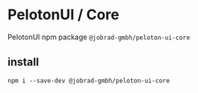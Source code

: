 # PelotonUI / Core

PelotonUI npm package `@jobrad-gmbh/peloton-ui-core`

## install
`npm i --save-dev @jobrad-gmbh/peloton-ui-core`
